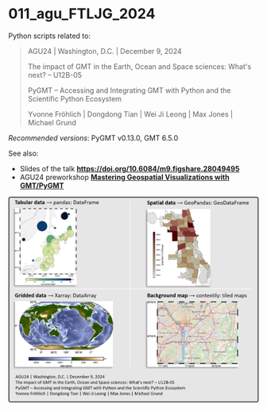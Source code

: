 # 011_agu_FTLJG_2024

Python scripts related to:

> AGU24 | Washington, D.C. | December 9, 2024
>
> The impact of GMT in the Earth, Ocean and Space sciences: What's next? – U12B-05
>
> PyGMT – Accessing and Integrating GMT with Python and the Scientific Python Ecosystem
>
> Yvonne Fröhlich | Dongdong Tian | Wei Ji Leong | Max Jones | Michael Grund

_Recommended versions_: PyGMT v0.13.0, GMT 6.5.0

See also:

- Slides of the talk **https://doi.org/10.6084/m9.figshare.28049495**
- AGU24 preworkshop **[Mastering Geospatial Visualizations with GMT/PyGMT](https://www.generic-mapping-tools.org/agu24workshop)**

![](https://github.com/yvonnefroehlich/gmt-pygmt-plotting/raw/main/_images/github_map_readme_011pygmt.png)
